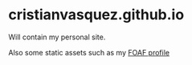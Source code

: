# cristianvasquez.github.io

Will contain my personal site. 

Also some static assets such as my [FOAF profile](http://cristianvasquez.me/self)
